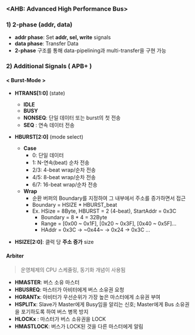 ### <AHB: Advanced High Performance Bus>
### 1) 2-phase (addr, data)
- __addr phase__: Set __addr, sel, write__ signals
- __data phase__: Transfer Data
- __2-phase__ 구조를 통해 data-pipelining과 multi-transfer을 구현 가능

### 2) Additional Signals ( APB+ )
#### < Burst-Mode >
* __HTRANS[1:0]__ (state)
  * __IDLE__ 
  * __BUSY__ 
  * __NONSEQ__: 단일 데이터 또는 burst의 첫 전송
  * __SEQ__   : 연속 데이터 전송
   
* __HBURST[2:0]__ (mode select)
  * __Case__
    * 0: 단일 데이터
    * 1: N-연속(beat) 순차 전송
    * 2/3: 4-beat wrap/순차 전송
    * 4/5: 8-beat wrap/순차 전송
    * 6/7: 16-beat wrap/순차 전송
  * __Wrap__
    * 순환 버퍼의 Boundary를 지정하여 그 내부에서 주소를 증가하면서 접근
    * Boundary = HSIZE * HBURST_beat
    * Ex. HSize = 8Byte, HBURST = 2 (4-beat), StartAddr = 0x3C
      * Boundary  = 8 * 4 = 32Byte
      * Range     = [0x00 ~ 0x1F], [0x20 ~ 0x3F], [0x40 ~ 0x5F]...
      * HAddr     = 0x3C -> ~0x44~ -> 0x24 -> 0x3C ...
  
* __HSIZE[2:0]__: 클럭 당 __주소 증가__ size

#### Arbiter 
> 운영체제의 CPU 스케쥴링, 동기화 개념이 사용됨
* __HMASTER__: 버스 소유 마스터
* __HBUSREQ__: 마스터가 아비터에게 버스 소유권 요청
* __HGRANTx__: 아비터가 우선순위가 가장 높은 마스터에게 소유권 부여
* __HSPLITx__: Slave가 Master에게 Busy임을 알리는 신호; Master에게 Bus 소유권을 포기하도록 하여 버스 병목 방지
* __HLOCKx__ : 마스터가 버스 소유권을 LOCK
* __HMASTLOCK__: 버스가 LOCK된 것을 다른 마스터에게 알림 

